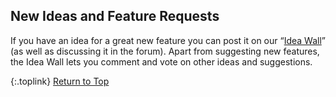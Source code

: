 <!-- START NEW IDEAS ------------------------- -->
## New Ideas and Feature Requests

If you have an idea for a great new feature you can post it on our &ldquo;[Idea Wall](http://ideas.theideawall.com/TVRename/Forum/Details/8dea3275-4010-4bab-9763-a8bb613517e0 "Visit TV Renames Idea Wall")&rdquo; (as well as discussing it in the forum). Apart from suggesting new features, the Idea Wall lets you comment and vote on other ideas and suggestions.

{:.toplink}
[Return to Top]()
<!-- END NEW IDEAS --------------------------- -->

